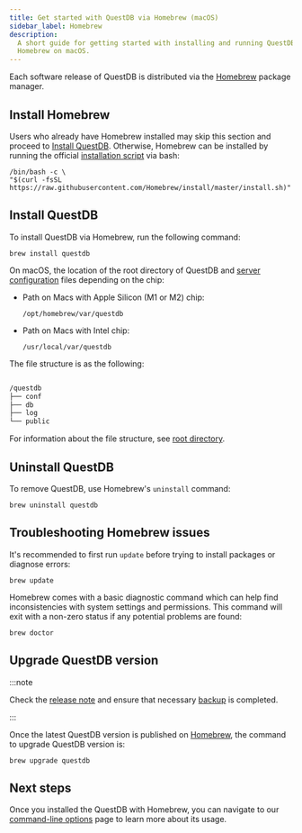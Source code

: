 ```yaml
---
title: Get started with QuestDB via Homebrew (macOS)
sidebar_label: Homebrew
description:
  A short guide for getting started with installing and running QuestDB via
  Homebrew on macOS.
---
```


Each software release of QuestDB is distributed via the
[Homebrew](https://brew.sh/) package manager.

## Install Homebrew

Users who already have Homebrew installed may skip this section and proceed to
[Install QuestDB](#install-questdb). Otherwise, Homebrew can be installed by
running the official
[installation script](https://github.com/Homebrew/install/blob/master/install.sh)
via bash:

```shell
/bin/bash -c \
"$(curl -fsSL https://raw.githubusercontent.com/Homebrew/install/master/install.sh)"
```

## Install QuestDB

To install QuestDB via Homebrew, run the following command:

```shell
brew install questdb
```

On macOS, the location of the root directory of QuestDB and
[server configuration](/docs/reference/configuration/) files depending on the
chip:

- Path on Macs with Apple Silicon (M1 or M2) chip:

  ```shell
  /opt/homebrew/var/questdb
  ```

- Path on Macs with Intel chip:

  ```shell
  /usr/local/var/questdb
  ```

The file structure is as the following:

```bash

/questdb
├── conf
├── db
├── log
└── public
```

For information about the file structure, see
[root directory](/docs/concept/root-directory-structure/).

## Uninstall QuestDB

To remove QuestDB, use Homebrew's `uninstall` command:

```shell
brew uninstall questdb
```

## Troubleshooting Homebrew issues

It's recommended to first run `update` before trying to install packages or
diagnose errors:

```shell
brew update
```

Homebrew comes with a basic diagnostic command which can help find
inconsistencies with system settings and permissions. This command will exit
with a non-zero status if any potential problems are found:

```shell
brew doctor
```

## Upgrade QuestDB version

:::note

Check the [release note](https://github.com/questdb/questdb/releases) and ensure
that necessary [backup](/docs/operations/backup/) is completed.

:::

Once the latest QuestDB version is published on
[Homebrew](https://github.com/Homebrew/homebrew-core/blob/master/Formula/q/questdb.rb),
the command to upgrade QuestDB version is:

```shell
brew upgrade questdb
```

## Next steps

Once you installed the QuestDB with Homebrew, you can navigate to our
[command-line options](/docs/reference/command-line-options/) page to learn more
about its usage.
